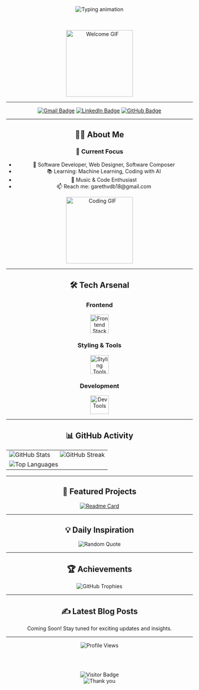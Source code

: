 <!-- 🚀 Enhanced GitHub Profile README - Modern & Stylish -->
<div align="center">
  
  <!-- Animated Header -->
  <img src="https://readme-typing-svg.herokuapp.com?font=Press+Start+2P&size=30&duration=4000&pause=1000&color=FFFFFF&center=true&vCenter=true&width=600&lines=Digital+Craftsman;Software+Developer;Music+Enthusiast;Software+Composer" alt="Typing animation" />
  
  <!-- Profile GIF -->
  <br><br>
  <img height="180" src="https://media.giphy.com/media/v1.Y2lkPTc5MGI3NjExaTBvaDVqcnJvcmY3eG5qZGxmdWN2c245Z2F3dGdsdWc4b2ZnbjFsYyZlcD12MV9pbnRlcm5hbF9naWZfYnlfaWQmY3Q9Zw/vi9q6kkhLiJVx3L8TO/giphy.gif" alt="Welcome GIF" />
  
</div>

---

<!-- 🔗 Social Links with Enhanced Badges -->
<div align="center">
  
  <a href="mailto:garethvdb18@gmail.com"><img src="https://img.shields.io/badge/-garethvdb18@gmail.com-c14438?style=for-the-badge&logo=gmail&logoColor=white" alt="Gmail Badge" /></a>
  <a href="https://www.linkedin.com/in/gareth-van-den-berg-7b8295221/"><img src="https://img.shields.io/badge/-Gareth%20van%20den%20Berg-0077B5?style=for-the-badge&logo=linkedin&logoColor=white" alt="LinkedIn Badge" /></a>
  <a href="https://github.com/Garethvdb08"><img src="https://img.shields.io/badge/-@garethvdb08-181717?style=for-the-badge&logo=github&logoColor=white" alt="GitHub Badge" /></a>
  
</div>

---

<!-- 👨‍💻 About Me Section with Cards -->
<h2 align="center">👨‍💻 About Me</h2>

<div align="center">
  <div>
    <h3>🎯 Current Focus</h3>
    <ul>
      <li>🚀 Software Developer, Web Designer, Software Composer</li>
      <li>📚 Learning: Machine Learning, Coding with AI</li>
      <li>🎵 Music & Code Enthusiast</li>
      <li>📫 Reach me: garethvdb18@gmail.com</li>
    </ul>
  </div>
  <div align="center">
    <img height="180" src="https://media.giphy.com/media/gH1jGsCnQBiFHWMFzh/giphy.gif" alt="Coding GIF" />
  </div>
</div>

---

<!-- 🛠️ Tech Stack with Animated Icons -->
<h2 align="center">🛠️ Tech Arsenal</h2>

<div align="center">
  
  <!-- Frontend Technologies -->
  <h3>Frontend</h3>
  <p>
    <img src="https://skillicons.dev/icons?i=html,css,javascript,typescript" height="50" alt="Frontend Stack" />
  </p>
  
  <!-- Styling & Frameworks -->
  <h3>Styling & Tools</h3>
  <p>
    <img src="https://skillicons.dev/icons?i=tailwind,bootstrap,react,nextjs" height="50" alt="Styling Tools" />
  </p>
  
  <!-- Development Tools -->
  <h3>Development</h3>
  <p>
    <img src="https://skillicons.dev/icons?i=git,github,vscode,nodejs" height="50" alt="Dev Tools" />
  </p>
  
</div>

---

<!-- 📊 GitHub Stats with Enhanced Cards -->
<h2 align="center">📊 GitHub Activity</h2>

<div align="center">
  <table>
    <tr>
      <td width="50%">
        <img src="https://github-readme-stats.vercel.app/api?username=garethvdb08&theme=dracula&hide_border=false&include_all_commits=true&count_private=true&show_icons=true" alt="GitHub Stats" />
      </td>
      <td width="50%">
        <img src="https://github-readme-streak-stats.herokuapp.com/?user=garethvdb08&theme=dracula&hide_border=false" alt="GitHub Streak" />
      </td>
    </tr>
    <tr>
      <td colspan="2">
        <img src="https://github-readme-stats.vercel.app/api/top-langs/?username=garethvdb08&theme=dracula&hide_border=false&include_all_commits=true&count_private=true&layout=compact" alt="Top Languages" />
      </td>
    </tr>
  </table>
</div>

---

<!-- 🎯 Featured Projects -->
<h2 align="center">🚀 Featured Projects</h2>

<div align="center">
  
  <a href="https://github.com/Garethvdb08/formatflex"><img src="https://github-readme-stats.vercel.app/api/pin/?username=Garethvdb08&repo=formatflex&theme=dracula" alt="Readme Card" /></a>
  
</div>

---

<!-- 💡 Daily Dev Quote -->
<h2 align="center">💡 Daily Inspiration</h2>

<div align="center">
  <img src="https://quotes-github-readme.vercel.app/api?type=horizontal&theme=dracula" alt="Random Quote" />
</div>

---

<!-- 🏆 GitHub Trophies -->
<h2 align="center">🏆 Achievements</h2>

<div align="center">
  <img src="https://github-profile-trophy.vercel.app/?username=garethvdb08&theme=dracula&no-frame=false&no-bg=false&column=4" alt="GitHub Trophies" />
</div>

---

<!-- ✍️ Latest Blog Posts -->
<h2 align="center">✍️ Latest Blog Posts</h2>

<div align="center">
  <!-- Placeholder for blog posts - You can replace this with actual blog post integration -->
  <p>Coming Soon! Stay tuned for exciting updates and insights.</p>
</div>

---

<!-- 🌟 Footer -->
<div align="center">
  
  <img src="https://komarev.com/ghpvc/?username=garethvdb08&style=flat-square&color=blue" alt="Profile Views" />
  
  <br><br>
  
  <!-- Visitor Counter -->
  <img src="https://visitor-badge.laobi.icu/badge?page_id=Garethvdb08.Garethvdb08" alt="Visitor Badge" />
  
  <br>
  
  <!-- Thank You Message -->
  <img src="https://readme-typing-svg.herokuapp.com?font=Fira+Code&size=25&duration=3000&pause=1000&color=00FF88&center=true&vCenter=true&width=600&lines=Thanks+for+visiting!+🙏;Keep+coding+and+stay+awesome!+✨" alt="Thank you" />
  
</div>

<!-- Proudly enhanced with ❤️ -->

